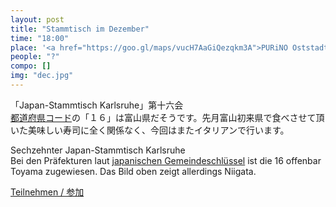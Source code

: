 ```yaml
---
layout: post
title: "Stammtisch im Dezember"
time: "18:00"
place: '<a href="https://goo.gl/maps/vucH7AaGiQezqkm3A">PURiNO Oststadt</a>'
people: "?"
compo: []
img: "dec.jpg"
---
```


「Japan-Stammtisch Karlsruhe」第十六会  
[都道府県コード](https://ja.wikipedia.org/wiki/%E5%85%A8%E5%9B%BD%E5%9C%B0%E6%96%B9%E5%85%AC%E5%85%B1%E5%9B%A3%E4%BD%93%E3%82%B3%E3%83%BC%E3%83%89#%E9%83%BD%E9%81%93%E5%BA%9C%E7%9C%8C%E3%82%B3%E3%83%BC%E3%83%89)の「１６」は富山県だそうです。先月富山初来県で食べさせて頂いた美味しい寿司に全く関係なく、今回はまたイタリアンで行います。

Sechzehnter Japan-Stammtisch Karlsruhe  
Bei den Präfekturen laut [japanischen Gemeindeschlüssel](https://de.wikipedia.org/wiki/Japanischer_Gemeindeschl%C4%BCssel) ist die 16 offenbar Toyama zugewiesen. Das Bild oben zeigt allerdings Niigata.

[Teilnehmen / 参加](https://nuudel.digitalcourage.de/wKnVSTgFyoWSJNMs)
